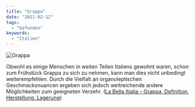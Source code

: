 ```yaml
---
title: "Grappa"
date: "2011-02-12"
tags:
  - "Gefunden"
keywords:
  - "Italien"
---
```


![Grappa](/img/codecandies/grappa.jpg)

Obwohl es einige Menschen in weiten Teilen Italiens gewohnt waren, schon zum Frühstück Grappa zu sich zu nehmen, kann man dies nicht unbedingt weiterempfehlen. Durch die Vielfalt an organoleptischen Geschmacksnuancen ergeben sich jedoch weitreichende andere Möglichkeiten zum geeigneten Verzehr. ([La Bella Itialia – Grappa, Definition, Herstellung, Lagerung](http://www.g26.ch/italien_grappa_00.html))
